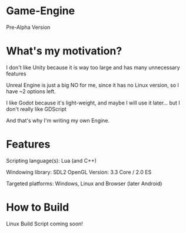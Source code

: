 # Game-Engine
Pre-Alpha Version

# What's my motivation?
I don't like Unity because it is way too large and has many unnecessary features

Unreal Engine is just a big NO for me, since it has no Linux version, so I have ~2 options left.

I like Godot because it's light-weight, and maybe I will use it later... but I don't really like GDScript

And that's why I'm writing my own Engine.

# Features
Scripting language(s): Lua (and C++)

Windowing library: SDL2
OpenGL Version: 3.3 Core / 2.0 ES

Targeted platforms: Windows, Linux and Browser (later Android)

# How to Build
Linux Build Script coming soon!
